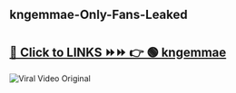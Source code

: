
 ## kngemmae-Only-Fans-Leaked

# <h2><a href="https://clipsfans.com/kngemmae&ref=git">🔗 Click to LINKS ⏩⏩ 👉 🟢 kngemmae </a></h2>

<a href="https://clipsfans.com/kngemmae&ref=git" rel="nofollow" data-target="animated-image.originalLink"><img src="https://i.ibb.co.com/xMMVF88/686577567.gif" alt="Viral Video Original" style="max-width: 100%; display: inline-block;" data-target="animated-image.originalImage"></a>
